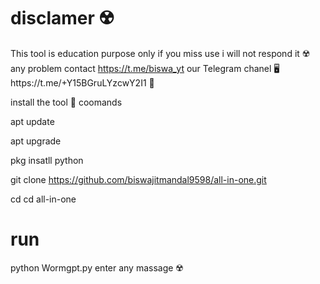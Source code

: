 # disclamer ☢️
This tool is education purpose only if you miss use i will not respond it ☢️
any problem contact https://t.me/biswa_yt 
our Telegram chanel 🖥️https://t.me/+Y15BGruLYzcwY2I1 🔫



  
 install the tool 🔫 coomands 

 apt update 




 apt upgrade 



 
 pkg insatll python 
 
 
 
 git clone https://github.com/biswajitmandal9598/all-in-one.git
 
 
 
 
 
 cd cd all-in-one
 # run 


 python Wormgpt.py 
 enter any massage ☢️




